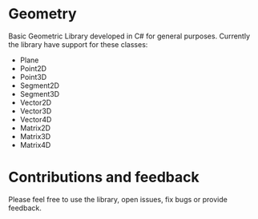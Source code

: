 # Geometry
Basic Geometric Library developed in C# for general purposes.
Currently the library have support for these classes:

- Plane
- Point2D
- Point3D
- Segment2D
- Segment3D
- Vector2D
- Vector3D
- Vector4D
- Matrix2D
- Matrix3D
- Matrix4D

# Contributions and feedback
Please feel free to use the library, open issues, fix bugs or provide feedback.
